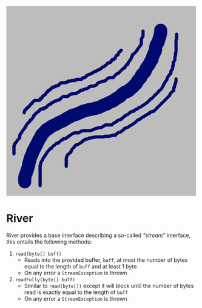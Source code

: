 ![](branding/logo.png)

River
=====

River provides a base interface describing a so-called _"stream"_ interface, this entails the following methods:

1. `read(byte[] buff)`
    * Reads into the provided buffer, `buff`, at most the number of bytes equal to the length of `buff` and at least 1 byte
    * On any error a `StreamException` is thrown
2. `readFully(byte[] buff)`
    * Similar to `read(byte[])` except it will block until the number of bytes read is exactly equal to the length of `buff`
    * On any error a `StreamException` is thrown